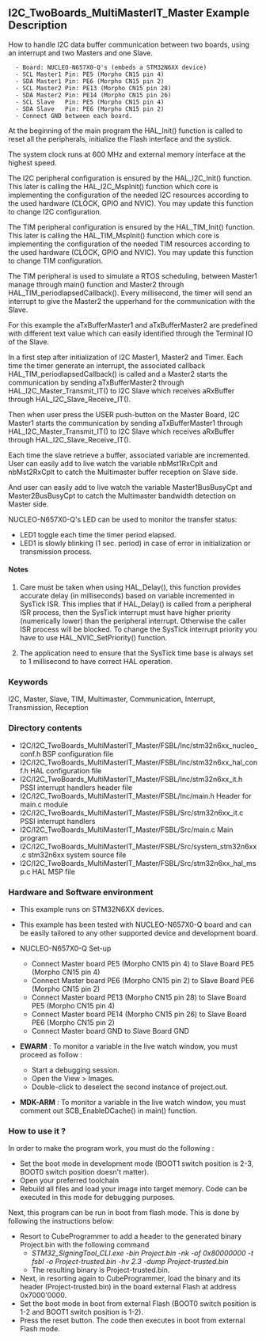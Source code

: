 ## <b>I2C_TwoBoards_MultiMasterIT_Master Example Description</b>

How to handle I2C data buffer communication between two boards, using an interrupt and two Masters and one Slave.

      - Board: NUCLEO-N657X0-Q's (embeds a STM32N6XX device)
      - SCL Master1 Pin: PE5 (Morpho CN15 pin 4)
      - SDA Master1 Pin: PE6 (Morpho CN15 pin 2)
      - SCL Master2 Pin: PE13 (Morpho CN15 pin 28)
      - SDA Master2 Pin: PE14 (Morpho CN15 pin 26)
      - SCL Slave   Pin: PE5 (Morpho CN15 pin 4)
      - SDA Slave   Pin: PE6 (Morpho CN15 pin 2)
      - Connect GND between each board.

At the beginning of the main program the HAL_Init() function is called to reset all the peripherals, initialize the
Flash interface and the systick.

The system clock runs at 600 MHz and external memory interface at the highest speed.

The I2C peripheral configuration is ensured by the HAL_I2C_Init() function. This later is calling the HAL_I2C_MspInit()
function which core is implementing the configuration of the needed I2C resources according to the used hardware (CLOCK,
GPIO and NVIC). You may update this function to change I2C configuration.

The TIM peripheral configuration is ensured by the HAL_TIM_Init() function. This later is calling the HAL_TIM_MspInit()
function which core is implementing the configuration of the needed TIM resources according to the used hardware (CLOCK,
GPIO and NVIC). You may update this function to change TIM configuration.

The TIM peripheral is used to simulate a RTOS scheduling, between Master1 manage through main() function and Master2
through HAL_TIM_periodlapsedCallback(). Every millisecond, the timer will send an interrupt to give the Master2 the
upperhand for the communication with the Slave.

For this example the aTxBufferMaster1 and aTxBufferMaster2 are predefined with different text value which can easily
identified through the Terminal IO of the Slave.

In a first step after initialization of I2C Master1, Master2 and Timer.
Each time the timer generate an interrupt, the associated callback HAL_TIM_periodlapsedCallback() is called
and a Master2 starts the communication by sending aTxBufferMaster2 through HAL_I2C_Master_Transmit_IT()
to I2C Slave which receives aRxBuffer through HAL_I2C_Slave_Receive_IT().

Then when user press the USER push-button on the Master Board, I2C Master1 starts the communication by sending
aTxBufferMaster1 through HAL_I2C_Master_Transmit_IT() to I2C Slave which receives aRxBuffer through
HAL_I2C_Slave_Receive_IT().

Each time the slave retrieve a buffer, associated variable are incremented.
User can easily add to live watch the variable nbMst1RxCplt and nbMst2RxCplt to catch the Multimaster buffer reception
on Slave side.

And user can easily add to live watch the variable Master1BusBusyCpt and Master2BusBusyCpt to catch the Multimaster
bandwidth detection on Master side.

NUCLEO-N657X0-Q's LED can be used to monitor the transfer status:

 - LED1 toggle each time the timer period elapsed.
 - LED1 is slowly blinking (1 sec. period) in case of error in initialization or transmission process.

#### <b>Notes</b>

 1. Care must be taken when using HAL_Delay(), this function provides accurate delay (in milliseconds)
    based on variable incremented in SysTick ISR. This implies that if HAL_Delay() is called from
    a peripheral ISR process, then the SysTick interrupt must have higher priority (numerically lower)
    than the peripheral interrupt. Otherwise the caller ISR process will be blocked.
    To change the SysTick interrupt priority you have to use HAL_NVIC_SetPriority() function.

 2. The application need to ensure that the SysTick time base is always set to 1 millisecond to have correct HAL
    operation.

### <b>Keywords</b>

I2C, Master, Slave, TIM, Multimaster, Communication, Interrupt, Transmission, Reception

### <b>Directory contents</b>

  - I2C/I2C_TwoBoards_MultiMasterIT_Master/FSBL/Inc/stm32n6xx_nucleo_conf.h     BSP configuration file
  - I2C/I2C_TwoBoards_MultiMasterIT_Master/FSBL/Inc/stm32n6xx_hal_conf.h        HAL configuration file
  - I2C/I2C_TwoBoards_MultiMasterIT_Master/FSBL/Inc/stm32n6xx_it.h              PSSI interrupt handlers header file
  - I2C/I2C_TwoBoards_MultiMasterIT_Master/FSBL/Inc/main.h                      Header for main.c module
  - I2C/I2C_TwoBoards_MultiMasterIT_Master/FSBL/Src/stm32n6xx_it.c              PSSI interrupt handlers
  - I2C/I2C_TwoBoards_MultiMasterIT_Master/FSBL/Src/main.c                      Main program
  - I2C/I2C_TwoBoards_MultiMasterIT_Master/FSBL/Src/system_stm32n6xx.c          stm32n6xx system source file
  - I2C/I2C_TwoBoards_MultiMasterIT_Master/FSBL/Src/stm32n6xx_hal_msp.c         HAL MSP file

### <b>Hardware and Software environment</b>

  - This example runs on STM32N6XX devices.

  - This example has been tested with NUCLEO-N657X0-Q board and can be easily tailored to any other supported device and
    development board.

  - NUCLEO-N657X0-Q Set-up
    - Connect Master board PE5 (Morpho CN15 pin 4) to Slave Board PE5 (Morpho CN15 pin 4)
    - Connect Master board PE6 (Morpho CN15 pin 2) to Slave Board PE6 (Morpho CN15 pin 2)
    - Connect Master board PE13 (Morpho CN15 pin 28) to Slave Board PE5 (Morpho CN15 pin 4)
    - Connect Master board PE14 (Morpho CN15 pin 26) to Slave Board PE6 (Morpho CN15 pin 2)
    - Connect Master board GND to Slave Board GND

  - **EWARM** : To monitor a variable in the live watch window, you must proceed as follow :
    - Start a debugging session.
    - Open the View > Images.
    - Double-click to deselect the second instance of project.out.

  - **MDK-ARM** : To monitor a variable in the live watch window, you must comment out SCB_EnableDCache() in main() function.

### <b>How to use it ?</b>

In order to make the program work, you must do the following :

 - Set the boot mode in development mode (BOOT1 switch position is 2-3, BOOT0 switch position doesn't matter).
 - Open your preferred toolchain
 - Rebuild all files and load your image into target memory. Code can be executed in this mode for debugging purposes.

 Next, this program can be run in boot from flash mode. This is done by following the instructions below:

 - Resort to CubeProgrammer to add a header to the generated binary Project.bin with the following command
   - *STM32_SigningTool_CLI.exe -bin Project.bin -nk -of 0x80000000 -t fsbl -o Project-trusted.bin -hv 2.3 -dump Project-trusted.bin*
   - The resulting binary is Project-trusted.bin.
 - Next, in resorting again to CubeProgrammer, load the binary and its header (Project-trusted.bin) in the board external Flash at address 0x7000'0000.
 - Set the boot mode in boot from external Flash (BOOT0 switch position is 1-2 and BOOT1 switch position is 1-2).
 - Press the reset button. The code then executes in boot from external Flash mode.
 
